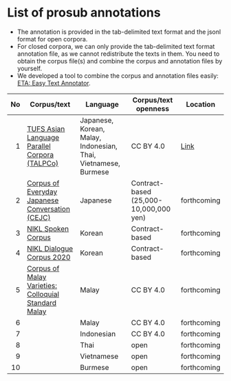 # List of prosub annotations

- The annotation is provided in the tab-delimited text format and the jsonl format for open corpora.
- For closed corpora, we can only provide the tab-delimited text format annotation file, as we cannot redistribute the texts in them.  You need to obtain the corpus file(s) and combine the corpus and annotation files by yourself.
- We developed a tool to combine the corpus and annotation files easily: [ETA: Easy Text Annotator](https://github.com/matbahasa/ETA).

| No | Corpus/text | Language | Corpus/text openness | Location |
| --:|----------- | -------- | -------------------- | -------- |
|  1 | [TUFS Asian Language Parallel Corpora (TALPCo)](https://github.com/matbahasa/TALPCo) | Japanese, Korean, Malay, Indonesian, Thai, Vietnamese, Burmese | CC BY 4.0 | [Link](https://github.com/matbahasa/TALPCo) |
|  2 | [Corpus of Everyday Japanese Conversation (CEJC)](https://www2.ninjal.ac.jp/conversation/cejc.html) | Japanese | Contract-based (25,000-10,000,000 yen) | forthcoming |
|  3 | [NIKL Spoken Corpus](https://corpus.korean.go.kr) | Korean | Contract-based | forthcoming |
|  4 | [NIKL Dialogue Corpus 2020](https://corpus.korean.go.kr) | Korean | Contract-based | forthcoming |
|  5 | [Corpus of Malay Varieties: Colloquial Standard Malay](https://github.com/matbahasa/Melayu_Standard_Lisan) | Malay | CC BY 4.0 | forthcoming |
|  6 | []() | Malay | CC BY 4.0 | forthcoming |
|  7 | []() | Indonesian | CC BY 4.0 | forthcoming |
|  8 | []() | Thai | open |forthcoming |
|  9 | []() | Vietnamese | open |forthcoming |
| 10 | []() | Burmese | open |forthcoming |
